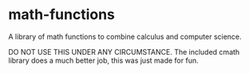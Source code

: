 # math-functions
A library of math functions to combine calculus and computer science.

DO NOT USE THIS UNDER ANY CIRCUMSTANCE. The included cmath library does a much better job, this was just made for fun.
